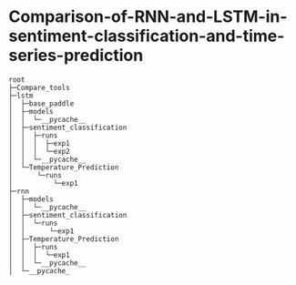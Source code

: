 # Comparison-of-RNN-and-LSTM-in-sentiment-classification-and-time-series-prediction


```
root
├─Compare_tools
├─lstm
│  ├─base_paddle
│  ├─models
│  │  └─__pycache__
│  ├─sentiment_classification
│  │  ├─runs
│  │  │  ├─exp1
│  │  │  └─exp2
│  │  └─__pycache__
│  └─Temperature_Prediction
│      └─runs
│          └─exp1
├─rnn
│  ├─models
│  │  └─__pycache__
│  ├─sentiment_classification
│  │  └─runs
│  │      └─exp1
│  ├─Temperature_Prediction
│  │  ├─runs
│  │  │  └─exp1
│  │  └─__pycache__
│  └─__pycache_
```

